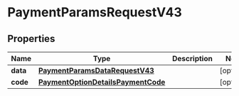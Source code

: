 

# PaymentParamsRequestV43


## Properties

| Name | Type | Description | Notes |
|------------ | ------------- | ------------- | -------------|
|**data** | [**PaymentParamsDataRequestV43**](PaymentParamsDataRequestV43.md) |  |  [optional] |
|**code** | [**PaymentOptionDetailsPaymentCode**](PaymentOptionDetailsPaymentCode.md) |  |  [optional] |



